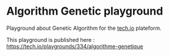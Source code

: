 # Algorithm Genetic playground
Playground about Genetic Algorithm for the [tech.io](https://tech.io) plateform.

This playground is published here :
https://tech.io/playgrounds/334/algorithme-genetique